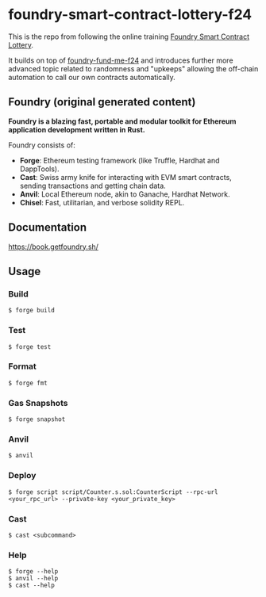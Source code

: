 # foundry-smart-contract-lottery-f24

This is the repo from following the online training [Foundry Smart Contract Lottery](https://github.com/Cyfrin/foundry-full-course-cu?tab=readme-ov-file#section-9-foundry-smart-contract-lottery).

It builds on top of [foundry-fund-me-f24](https://github.com/marcinczenko/foundry-fund-me-f24) and introduces further more advanced topic related to randomness and "upkeeps" allowing the off-chain automation to call our own contracts automatically.

## Foundry (original generated content)

**Foundry is a blazing fast, portable and modular toolkit for Ethereum application development written in Rust.**

Foundry consists of:

-   **Forge**: Ethereum testing framework (like Truffle, Hardhat and DappTools).
-   **Cast**: Swiss army knife for interacting with EVM smart contracts, sending transactions and getting chain data.
-   **Anvil**: Local Ethereum node, akin to Ganache, Hardhat Network.
-   **Chisel**: Fast, utilitarian, and verbose solidity REPL.

## Documentation

https://book.getfoundry.sh/

## Usage

### Build

```shell
$ forge build
```

### Test

```shell
$ forge test
```

### Format

```shell
$ forge fmt
```

### Gas Snapshots

```shell
$ forge snapshot
```

### Anvil

```shell
$ anvil
```

### Deploy

```shell
$ forge script script/Counter.s.sol:CounterScript --rpc-url <your_rpc_url> --private-key <your_private_key>
```

### Cast

```shell
$ cast <subcommand>
```

### Help

```shell
$ forge --help
$ anvil --help
$ cast --help
```
